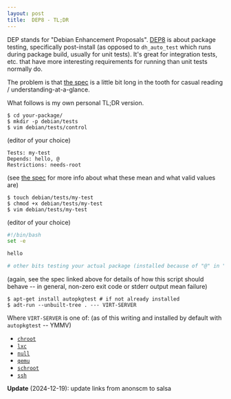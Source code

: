 ```yaml
---
layout: post
title:  DEP8 - TL;DR
---
```


DEP stands for "Debian Enhancement Proposals".  [DEP8](http://dep.debian.net/deps/dep8/) is about package testing, specifically post-install (as opposed to `dh_auto_test` which runs during package build, usually for unit tests).  It's great for integration tests, etc. that have more interesting requirements for running than unit tests normally do.

The problem is that [the spec](https://salsa.debian.org/ci-team/autopkgtest/-/blob/master/doc/README.package-tests.rst) is a little bit long in the tooth for casual reading / understanding-at-a-glance.

What follows is my own personal TL;DR version.

```console
$ cd your-package/
$ mkdir -p debian/tests
$ vim debian/tests/control
```

(editor of your choice)

```
Tests: my-test
Depends: hello, @
Restrictions: needs-root
```

(see [the spec](https://salsa.debian.org/ci-team/autopkgtest/-/blob/master/doc/README.package-tests.rst) for more info about what these mean and what valid values are)

```console
$ touch debian/tests/my-test
$ chmod +x debian/tests/my-test
$ vim debian/tests/my-test
```

(editor of your choice)

```bash
#!/bin/bash
set -e

hello

# other bits testing your actual package (installed because of "@" in "Depends:")
```

(again, see the spec linked above for details of how this script should behave -- in general, non-zero exit code or stderr output mean failure)

```console
$ apt-get install autopkgtest # if not already installed
$ adt-run --unbuilt-tree . --- VIRT-SERVER
```

Where `VIRT-SERVER` is one of: (as of this writing and installed by default with `autopkgtest` -- YMMV)

- [`chroot`](http://manpages.debian.org/cgi-bin/man.cgi?manpath=Debian+unstable+sid&query=adt-virt-chroot)
- [`lxc`](http://manpages.debian.org/cgi-bin/man.cgi?manpath=Debian+unstable+sid&query=adt-virt-lxc)
- [`null`](http://manpages.debian.org/cgi-bin/man.cgi?manpath=Debian+unstable+sid&query=adt-virt-null)
- [`qemu`](http://manpages.debian.org/cgi-bin/man.cgi?manpath=Debian+unstable+sid&query=adt-virt-qemu)
- [`schroot`](http://manpages.debian.org/cgi-bin/man.cgi?manpath=Debian+unstable+sid&query=adt-virt-schroot)
- [`ssh`](http://manpages.debian.org/cgi-bin/man.cgi?manpath=Debian+unstable+sid&query=adt-virt-ssh)

**Update** (2024-12-19): update links from anonscm to salsa
